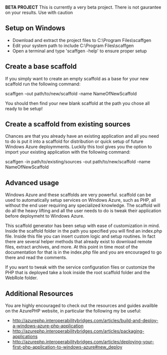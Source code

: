 ****BETA PROJECT**** This is currently a very beta project. There is not gaurantee on your results. Use with caution

Setup on Windows
----------------
- Download and extract the project files to C:\Program Files\scaffgen
- Edit your system path to include C:\Program Files\scaffgen
- Open a terminal and type 'scaffgen -help' to ensure proper setup

Create a base scaffold
------------------------
If you simply want to create an empty scaffold as a base for your new scaffold run the following command:

scaffgen -out path/to/new/scaffold -name NameOfNewScaffold

You should then find your new blank scaffold at the path you chose all ready to be setup!

Create a scaffold from existing sources
---------------------------------------
Chances are that you already have an existing application and all you need to do is put it into a scaffold for distribution or quick setup of future Windows Azure deploymments. Luckily this tool gives you the option to import your existing application with the following command:

scaffgen -in path/to/existing/sources -out path/to/new/scaffold -name NameOfNewScaffold


Advanced usage
--------------
Windows Azure and these scaffolds are very powerful.  scaffold can be used to automatically setup services on Windows Azure, such as PHP, all without the end user requiring any specialized knowledge. The scaffold will do all the heavy lifting and all the user needs to do is tweak their application before deploymeht to Windows Azure.

This scaffold generator has been setup with ease of customization in mind. Inside the scaffold folder in the path you specified you will find an index.php file. Inside this file you can insert custom logic and setup routines. In fact there are several helper methods that already exist to download remote files, extract archives, and more. At this point in time most of the documentation for that is in the index.php file and you are encouraged to go there and read the comments.

If you want to tweak with the service configuration files or customize the PHP that is deployed take a look inside the root scaffold folder and the WebRole folder.

Additional Resources
--------------------
You are highly encouraged to check out the resources and guides availble on the AzurePHP website, in particular the following my be useful:

- http://azurephp.interoperabilitybridges.com/articles/build-and-deploy-a-windows-azure-php-application
- http://azurephp.interoperabilitybridges.com/articles/packaging-applications
- http://azurephp.interoperabilitybridges.com/articles/deploying-your-first-php-application-to-windows-azure#new_deploy
